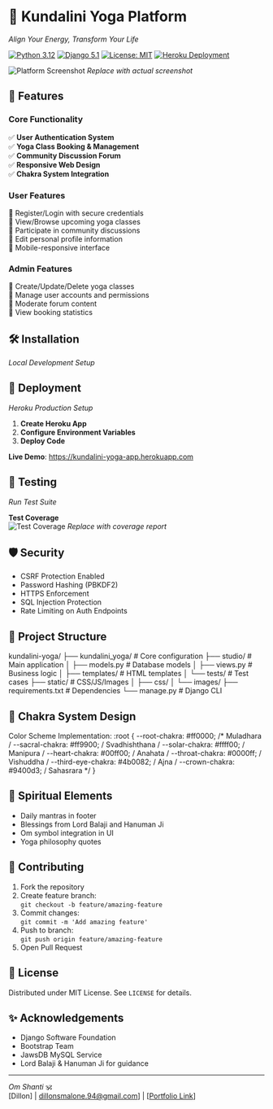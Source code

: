 # 🧘 Kundalini Yoga Platform  
*Align Your Energy, Transform Your Life*  

[![Python 3.12](https://img.shields.io/badge/Python-3.12-blue)](https://www.python.org/)
[![Django 5.1](https://img.shields.io/badge/Django-5.1-green)](https://www.djangoproject.com/)
[![License: MIT](https://img.shields.io/badge/License-MIT-yellowgreen)](https://opensource.org/licenses/MIT)
[![Heroku Deployment](https://img.shields.io/badge/Heroku-Deployed-purple)](https://kundalini-yoga-app.herokuapp.com)

![Platform Screenshot](static/images/screenshot.jpg) *Replace with actual screenshot*

## 🌟 Features
### Core Functionality
✅ **User Authentication System**  
✅ **Yoga Class Booking & Management**  
✅ **Community Discussion Forum**  
✅ **Responsive Web Design**  
✅ **Chakra System Integration**  

### User Features
🔹 Register/Login with secure credentials  
🔹 View/Browse upcoming yoga classes  
🔹 Participate in community discussions  
🔹 Edit personal profile information  
🔹 Mobile-responsive interface  

### Admin Features
🔹 Create/Update/Delete yoga classes  
🔹 Manage user accounts and permissions  
🔹 Moderate forum content  
🔹 View booking statistics  

## 🛠️ Installation 
*Local Development Setup*


## 🚀 Deployment
*Heroku Production Setup*

1. **Create Heroku App**
2. **Configure Environment Variables**
3. **Deploy Code**

**Live Demo**: https://kundalini-yoga-app.herokuapp.com

## 🧪 Testing
*Run Test Suite*


**Test Coverage**  
![Test Coverage](static/images/coverage.jpg) *Replace with coverage report*

## 🛡️ Security
- CSRF Protection Enabled
- Password Hashing (PBKDF2)
- HTTPS Enforcement
- SQL Injection Protection
- Rate Limiting on Auth Endpoints

## 📂 Project Structure
kundalini-yoga/
├── kundalini_yoga/ # Core configuration
├── studio/ # Main application
│ ├── models.py # Database models
│ ├── views.py # Business logic
│ ├── templates/ # HTML templates
│ └── tests/ # Test cases
├── static/ # CSS/JS/Images
│ ├── css/
│ └── images/
├── requirements.txt # Dependencies
└── manage.py # Django CLI

## 🌈 Chakra System Design
Color Scheme Implementation:
:root {
--root-chakra: #ff0000; /* Muladhara /
--sacral-chakra: #ff9900; / Svadhishthana /
--solar-chakra: #ffff00; / Manipura /
--heart-chakra: #00ff00; / Anahata /
--throat-chakra: #0000ff; / Vishuddha /
--third-eye-chakra: #4b0082; / Ajna /
--crown-chakra: #9400d3; / Sahasrara */
}

## 🙏 Spiritual Elements
- Daily mantras in footer
- Blessings from Lord Balaji and Hanuman Ji
- Om symbol integration in UI
- Yoga philosophy quotes

## 🤝 Contributing
1. Fork the repository
2. Create feature branch:  
   `git checkout -b feature/amazing-feature`
3. Commit changes:  
   `git commit -m 'Add amazing feature'`
4. Push to branch:  
   `git push origin feature/amazing-feature`
5. Open Pull Request

## 📜 License
Distributed under MIT License. See `LICENSE` for details.

## ✨ Acknowledgements
- Django Software Foundation
- Bootstrap Team
- JawsDB MySQL Service
- Lord Balaji & Hanuman Ji for guidance

---

*Om Shanti* 🕉️  
[Dillon] | dillonsmalone.94@gmail.com] | [[Portfolio Link](https://github.com/TooTechnical/kundalini-yoga)]

